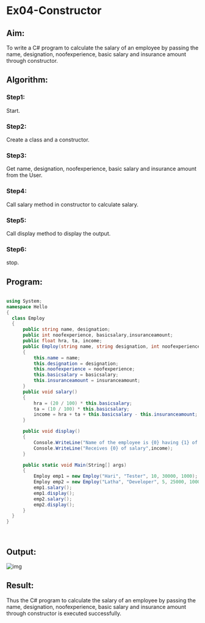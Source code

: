  # Ex04-Constructor
 
 ## Aim:
 
 To write a C# program to calculate the salary of an employee by passing the name, designation, noofexperience, basic salary and insurance amount through constructor.
 
 ## Algorithm:
 
 ### Step1:
 Start.
 ### Step2:
 Create a class and a constructor.
 ### Step3:
 Get name, designation, noofexperience, basic salary and insurance amount from the User.
 ### Step4:
 Call salary method in constructor to calculate salary.
 ### Step5:
 Call display method to display the output.
 ### Step6:
 stop.
 
 ## Program:
 ```c#
 
using System;
namespace Hello
{
   class Employ
   {
       public string name, designation;
       public int noofexperience, basicsalary,insuranceamount;
       public float hra, ta, income;
       public Employ(string name, string designation, int noofexperience, int basicsalary, int insuranceamount)
       {
           this.name = name;
           this.designation = designation;
           this.noofexperience = noofexperience;
           this.basicsalary = basicsalary;
           this.insuranceamount = insuranceamount;
       }
       public void salary()
       {
           hra = (20 / 100) * this.basicsalary;
           ta = (10 / 100) * this.basicsalary;
           income = hra + ta + this.basicsalary - this.insuranceamount;
       }

       public void display()
       {
           Console.WriteLine("Name of the employee is {0} having {1} of experience, working as {2}", this.name, this.noofexperience, this.designation);
           Console.WriteLine("Receives {0} of salary",income);
       }

       public static void Main(String[] args)
       {
           Employ emp1 = new Employ("Hari", "Tester", 10, 30000, 1000);
           Employ emp2 = new Employ("Latha", "Developer", 5, 25000, 1000);
           emp1.salary();
           emp1.display();
           emp2.salary();
           emp2.display();
       }
   }
}

        
 ```
 ## Output:
 
 ![img](https://user-images.githubusercontent.com/75413726/166960841-cbfd71e3-cd23-4b35-9eac-0b6c7a47933c.jpg)

 
 ## Result:

Thus the C# program to calculate the salary of an employee by passing the name, designation, noofexperience, basic salary and insurance amount through constructor is executed successfully.
